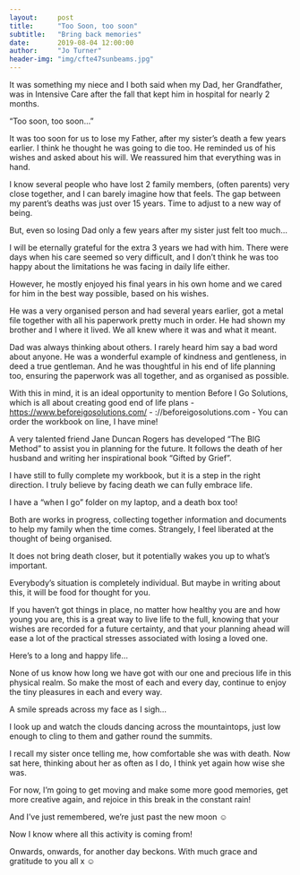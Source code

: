 ```yaml
---
layout:     post
title:      "Too Soon, too soon"
subtitle:   "Bring back memories"
date:       2019-08-04 12:00:00
author:     "Jo Turner"
header-img: "img/cfte47sunbeams.jpg"
---
```

It was something my niece and I both said when my Dad, her Grandfather, was in Intensive Care after the fall that kept him in hospital for nearly 2 months. 

“Too soon, too soon…”

It was too soon for us to lose my Father, after my sister’s death a few years earlier. I think he thought he was going to die too. He reminded us of his wishes and asked about his will. We reassured him that everything was in hand.

I know several people who have lost 2 family members, (often parents) very close together, and I can barely imagine how that feels. The gap between my parent’s deaths was just over 15 years. Time to adjust to a new way of being.

But, even so losing Dad only a few years after my sister just felt too much…

I will be eternally grateful for the extra 3 years we had with him. There were days when his care seemed so very difficult, and I don’t think he was too happy about the limitations he was facing in daily life either. 

However, he mostly enjoyed his final years in his own home and we cared for him in the best way possible, based on his wishes. 

He was a very organised person and had several years earlier, got a metal file together with all his paperwork pretty much in order. He had shown my brother and I where it lived. We all knew where it was and what it meant.

Dad was always thinking about others. I rarely heard him say a bad word about anyone. He was a wonderful example of kindness and gentleness, in deed a true gentleman. And he was thoughtful in his end of life planning too, ensuring the paperwork was all together, and as organised as possible.

With this in mind, it is an ideal opportunity to mention Before I Go Solutions, which is all about creating good end of life plans - <a href="https://www.beforeigosolutions.com/">https://www.beforeigosolutions.com/</a> - ://beforeigosolutions.com - You can order the workbook on line, I have mine!

A very talented friend Jane Duncan Rogers has developed “The BIG Method” to assist you in planning for the future. It follows the death of her husband and writing her inspirational book “Gifted by Grief”.

I have still to fully complete my workbook, but it is a step in the right direction. I truly believe by facing death we can fully embrace life.

I have a “when I go” folder on my laptop, and a death box too! 

Both are works in progress, collecting together information and documents to help my family when the time comes. Strangely, I feel liberated at the thought of being organised. 

It does not bring death closer, but it potentially wakes you up to what’s important.

Everybody’s situation is completely individual. But maybe in writing about this, it will be food for thought for you. 

If you haven’t got things in place, no matter how healthy you are and how young you are, this is a great way to live life to the full, knowing that your wishes are recorded for a future certainty, and that your planning ahead will ease a lot of the practical stresses associated with losing a loved one.

Here’s to a long and happy life…

None of us know how long we have got with our one and precious life in this physical realm. So make the most of each and every day, continue to enjoy the tiny pleasures in each and every way.

A smile spreads across my face as I sigh…

I look up and watch the clouds dancing across the mountaintops, just low enough to cling to them and gather round the summits.

I recall my sister once telling me, how comfortable she was with death. Now sat here, thinking about her as often as I do, I think yet again how wise she was.

For now, I’m going to get moving and make some more good memories, get more creative again, and rejoice in this break in the constant rain! 

And I’ve just remembered, we’re just past the new moon ☺

Now I know where all this activity is coming from! 

Onwards, onwards, for another day beckons. 
With much grace and gratitude to you all x ☺
